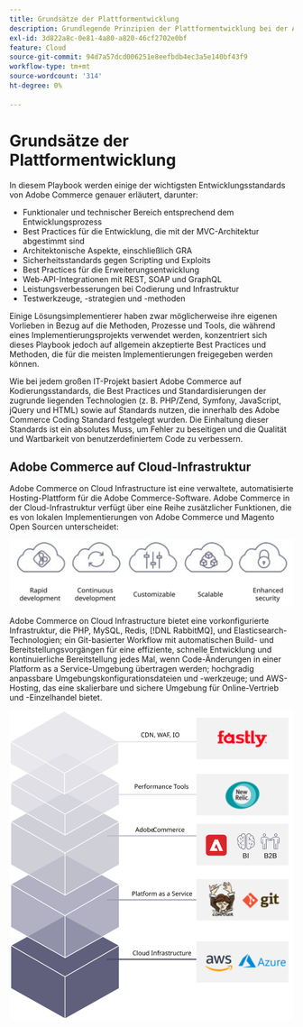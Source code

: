 ```yaml
---
title: Grundsätze der Plattformentwicklung
description: Grundlegende Prinzipien der Plattformentwicklung bei der Arbeit mit Adobe Commerce
exl-id: 3d822a8c-0e81-4a80-a820-46cf2702e0bf
feature: Cloud
source-git-commit: 94d7a57dcd006251e8eefbdb4ec3a5e140bf43f9
workflow-type: tm+mt
source-wordcount: '314'
ht-degree: 0%

---
```


# Grundsätze der Plattformentwicklung

In diesem Playbook werden einige der wichtigsten Entwicklungsstandards von Adobe Commerce genauer erläutert, darunter:

- Funktionaler und technischer Bereich entsprechend dem Entwicklungsprozess
- Best Practices für die Entwicklung, die mit der MVC-Architektur abgestimmt sind
- Architektonische Aspekte, einschließlich GRA
- Sicherheitsstandards gegen Scripting und Exploits
- Best Practices für die Erweiterungsentwicklung
- Web-API-Integrationen mit REST, SOAP und GraphQL
- Leistungsverbesserungen bei Codierung und Infrastruktur
- Testwerkzeuge, -strategien und -methoden

Einige Lösungsimplementierer haben zwar möglicherweise ihre eigenen Vorlieben in Bezug auf die Methoden, Prozesse und Tools, die während eines Implementierungsprojekts verwendet werden, konzentriert sich dieses Playbook jedoch auf allgemein akzeptierte Best Practices und Methoden, die für die meisten Implementierungen freigegeben werden können.

Wie bei jedem großen IT-Projekt basiert Adobe Commerce auf Kodierungsstandards, die Best Practices und Standardisierungen der zugrunde liegenden Technologien (z. B. PHP/Zend, Symfony, JavaScript, jQuery und HTML) sowie auf Standards nutzen, die innerhalb des Adobe Commerce Coding Standard festgelegt wurden. Die Einhaltung dieser Standards ist ein absolutes Muss, um Fehler zu beseitigen und die Qualität und Wartbarkeit von benutzerdefiniertem Code zu verbessern.

## Adobe Commerce auf Cloud-Infrastruktur

Adobe Commerce on Cloud Infrastructure ist eine verwaltete, automatisierte Hosting-Plattform für die Adobe Commerce-Software. Adobe Commerce in der Cloud-Infrastruktur verfügt über eine Reihe zusätzlicher Funktionen, die es von lokalen Implementierungen von Adobe Commerce und Magento Open Sourcen unterscheidet:

![Infografiken zu Adobe Commerce-Komponenten](../../assets/playbooks/commerce-cloud.svg)

Adobe Commerce on Cloud Infrastructure bietet eine vorkonfigurierte Infrastruktur, die PHP, MySQL, Redis, [!DNL RabbitMQ], und Elasticsearch-Technologien; ein Git-basierter Workflow mit automatischen Build- und Bereitstellungsvorgängen für eine effiziente, schnelle Entwicklung und kontinuierliche Bereitstellung jedes Mal, wenn Code-Änderungen in einer Platform as a Service-Umgebung übertragen werden; hochgradig anpassbare Umgebungskonfigurationsdateien und -werkzeuge; und AWS-Hosting, das eine skalierbare und sichere Umgebung für Online-Vertrieb und -Einzelhandel bietet.

![Infografiken zu Adobe Commerce-Komponenten](../../assets/playbooks/cloud-tech-stack.svg)
